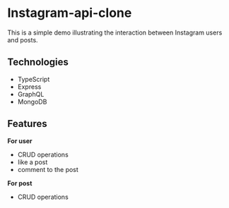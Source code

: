 # Instagram-api-clone

This is a simple demo illustrating the interaction between Instagram users and posts.

## Technologies

- TypeScript
- Express
- GraphQL
- MongoDB

## Features

**For user**

- CRUD operations
- like a post
- comment to the post

**For post**

- CRUD operations
